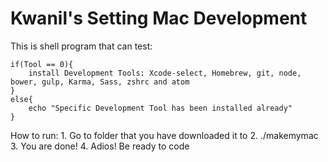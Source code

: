 # Kwanil's Setting Mac Development

This is shell program that can test:

    if(Tool == 0){
        install Development Tools: Xcode-select, Homebrew, git, node, bower, gulp, Karma, Sass, zshrc and atom
    }
    else{
        echo "Specific Development Tool has been installed already"
    }
How to run:
    1. Go to folder that you have downloaded it to
    2. ./makemymac
    3. You are done!
    4. Adios! Be ready to code
